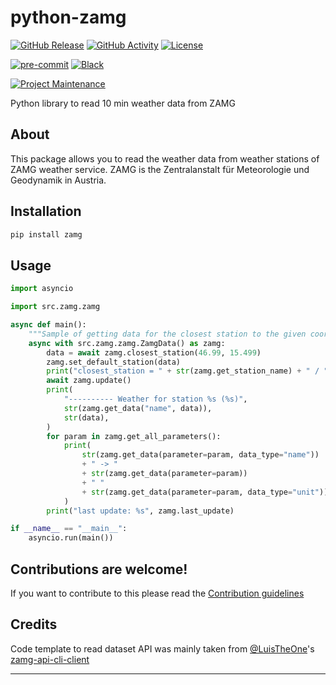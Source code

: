 # python-zamg

[![GitHub Release][releases-shield]][releases]
[![GitHub Activity][commits-shield]][commits]
[![License][license-shield]](LICENSE)

[![pre-commit][pre-commit-shield]][pre-commit]
[![Black][black-shield]][black]

[![Project Maintenance][maintenance-shield]][user_profile]

Python library to read 10 min weather data from ZAMG

## About

This package allows you to read the weather data from weather stations of ZAMG weather service.
ZAMG is the Zentralanstalt für Meteorologie und Geodynamik in Austria.

## Installation

```bash
pip install zamg
```

## Usage

```python
import asyncio

import src.zamg.zamg

async def main():
    """Sample of getting data for the closest station to the given coordinates"""
    async with src.zamg.zamg.ZamgData() as zamg:
        data = await zamg.closest_station(46.99, 15.499)
        zamg.set_default_station(data)
        print("closest_station = " + str(zamg.get_station_name) + " / " + str(data))
        await zamg.update()
        print(
            "---------- Weather for station %s (%s)",
            str(zamg.get_data("name", data)),
            str(data),
        )
        for param in zamg.get_all_parameters():
            print(
                str(zamg.get_data(parameter=param, data_type="name"))
                + " -> "
                + str(zamg.get_data(parameter=param))
                + " "
                + str(zamg.get_data(parameter=param, data_type="unit"))
            )
        print("last update: %s", zamg.last_update)

if __name__ == "__main__":
    asyncio.run(main())
```

## Contributions are welcome!

If you want to contribute to this please read the [Contribution guidelines](https://github.com/killer0071234/python-zamg/blob/master/CONTRIBUTING.md)

## Credits

Code template to read dataset API was mainly taken from [@LuisTheOne](https://github.com/LuisThe0ne)'s [zamg-api-cli-client][zamg_api_cli_client]

---

[black]: https://github.com/psf/black
[black-shield]: https://img.shields.io/badge/code%20style-black-000000.svg?style=for-the-badge
[commits-shield]: https://img.shields.io/github/commit-activity/y/killer0071234/python-zamg.svg?style=for-the-badge
[commits]: https://github.com/killer0071234/python-zamg/commits/main
[license-shield]: https://img.shields.io/github/license/killer0071234/python-zamg.svg?style=for-the-badge
[maintenance-shield]: https://img.shields.io/badge/maintainer-@killer0071234-blue.svg?style=for-the-badge
[pre-commit]: https://github.com/pre-commit/pre-commit
[pre-commit-shield]: https://img.shields.io/badge/pre--commit-enabled-brightgreen?style=for-the-badge
[releases-shield]: https://img.shields.io/github/release/killer0071234/python-zamg.svg?style=for-the-badge
[releases]: https://github.com/killer0071234/python-zamg/releases
[user_profile]: https://github.com/killer0071234
[zamg_api_cli_client]: https://github.com/LuisThe0ne/zamg-api-cli-client
